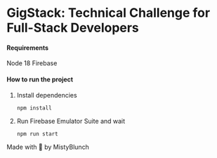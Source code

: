 
#  GigStack: Technical Challenge for Full-Stack Developers

#### Requirements  
Node 18
Firebase

#### How to run the project

1. Install dependencies
	```
	npm install
	```
3. Run Firebase Emulator Suite and wait
	```
	npm run start
	```

Made with :purple_heart: by MistyBlunch
